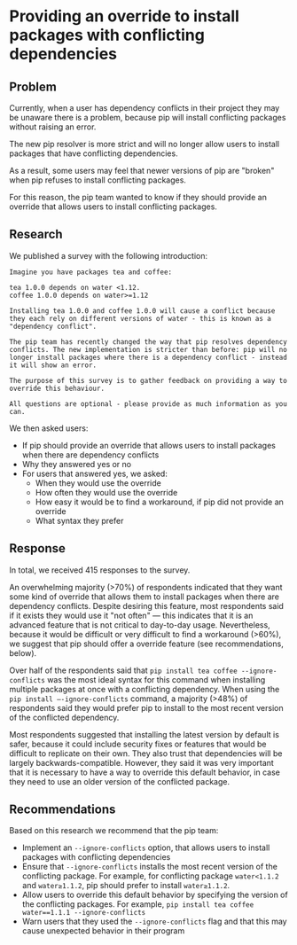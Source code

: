 # Providing an override to install packages with conflicting dependencies

## Problem

Currently, when a user has dependency conflicts in their project they may be unaware there is a problem, because pip will install conflicting packages without raising an error.

The new pip resolver is more strict and will no longer allow users to install packages that have conflicting dependencies.

As a result, some users may feel that newer versions of pip are "broken" when pip refuses to install conflicting packages.

For this reason, the pip team wanted to know if they should provide an override that allows users to install conflicting packages.

## Research

We published a survey with the following introduction:

<!--- TODO: don't use a code block here -->

```
Imagine you have packages tea and coffee:

tea 1.0.0 depends on water <1.12.
coffee 1.0.0 depends on water>=1.12

Installing tea 1.0.0 and coffee 1.0.0 will cause a conflict because they each rely on different versions of water - this is known as a "dependency conflict".

The pip team has recently changed the way that pip resolves dependency conflicts. The new implementation is stricter than before: pip will no longer install packages where there is a dependency conflict - instead it will show an error.

The purpose of this survey is to gather feedback on providing a way to override this behaviour.

All questions are optional - please provide as much information as you can.
```

We then asked users:

- If pip should provide an override that allows users to install packages when there are dependency conflicts
- Why they answered yes or no
- For users that answered yes, we asked:
  - When they would use the override
  - How often they would use the override
  - How easy it would be to find a workaround, if pip did not provide an override
  - What syntax they prefer

## Response

In total, we received 415 responses to the survey.

An overwhelming majority (>70%) of respondents indicated that they want some kind of override that allows them to install packages when there are dependency conflicts. Despite desiring this feature, most respondents said if it exists they would use it "not often" — this indicates that it is an advanced feature that is not critical to day-to-day usage. Nevertheless, because it would be difficult or very difficult to find a workaround (>60%), we suggest that pip should offer a override feature (see recommendations, below).

Over half of the respondents said that `pip install tea coffee --ignore-conflicts` was the most ideal syntax for this command when installing multiple packages at once with a conflicting dependency. When using the `pip install —-ignore-conflicts` command, a majority (>48%) of respondents said they would prefer pip to install to the most recent version of the conflicted dependency.

Most respondents suggested that installing the latest version by default is safer, because it could include security fixes or features that would be difficult to replicate on their own. They also trust that dependencies will be largely backwards-compatible. However, they said it was very important that it is necessary to have a way to override this default behavior, in case they need to use an older version of the conflicted package.

## Recommendations

Based on this research we recommend that the pip team:

- Implement an `--ignore-conflicts` option, that allows users to install packages with conflicting dependencies
- Ensure that `--ignore-conflicts` installs the most recent version of the conflicting package. For example, for conflicting package `water<1.1.2` and `water≥1.1.2`, pip should prefer to install `water≥1.1.2`.
- Allow users to override this default behavior by specifying the version of the conflicting packages. For example, `pip install tea coffee water==1.1.1 --ignore-conflicts`
- Warn users that they used the `--ignore-conflicts` flag and that this may cause unexpected behavior in their program
